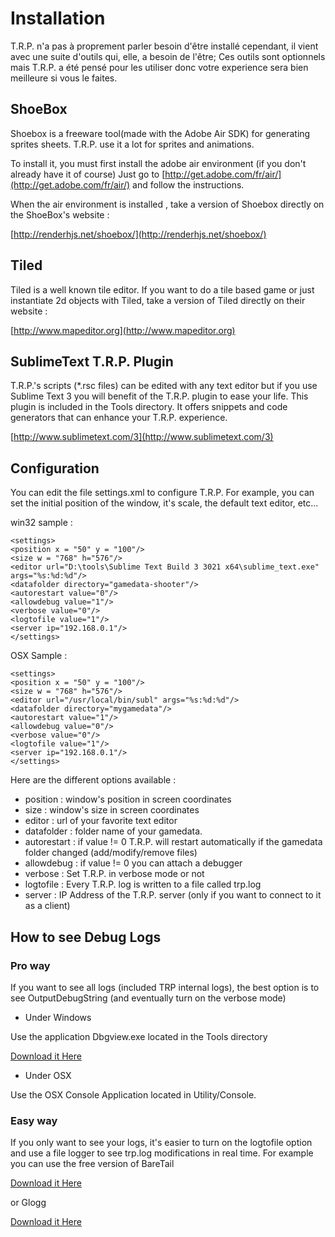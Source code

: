 
# Installation

T.R.P. n'a pas à proprement parler besoin d'être installé cependant, il vient avec une suite d'outils qui, elle, 
a besoin de l'être;
Ces outils sont optionnels mais T.R.P. a été pensé pour les utiliser donc votre experience sera bien meilleure
si vous le faites.



## ShoeBox


Shoebox is a freeware tool(made with the Adobe Air SDK) for generating sprites sheets.
T.R.P. use it a lot for sprites and animations.

To install it, you must first install the adobe air environment (if you don't already have it of course)
Just go to
[http://get.adobe.com/fr/air/](http://get.adobe.com/fr/air/)
and follow the instructions.

When the air environment is installed , take a version of Shoebox directly on the ShoeBox's website :

[http://renderhjs.net/shoebox/](http://renderhjs.net/shoebox/)


## Tiled

Tiled is a well known tile editor.
If you want to do a tile based game or just instantiate 2d objects with Tiled,
take a version of Tiled directly on their website :

[http://www.mapeditor.org](http://www.mapeditor.org)


## SublimeText T.R.P. Plugin

T.R.P.'s scripts (*.rsc files) can be edited with any text editor but if you use Sublime Text 3 you will benefit of the T.R.P. plugin to ease your life.
This plugin is included in the Tools directory.
It offers snippets and code generators that can enhance your T.R.P. experience.

[http://www.sublimetext.com/3](http://www.sublimetext.com/3)



## Configuration

You can edit the file settings.xml to configure T.R.P.
For example, you can set the initial position of the window, it's scale, the default text editor, etc...

win32 sample : 

	<settings>
	<position x = "50" y = "100"/>
	<size w = "768" h="576"/>
	<editor url="D:\tools\Sublime Text Build 3 3021 x64\sublime_text.exe" args="%s:%d:%d"/>
    <datafolder directory="gamedata-shooter"/>
	<autorestart value="0"/>
	<allowdebug value="1"/>
    <verbose value="0"/>
    <logtofile value="1"/>
    <server ip="192.168.0.1"/>
	</settings>

OSX Sample :

	<settings>
	<position x = "50" y = "100"/>
	<size w = "768" h="576"/>
	<editor url="/usr/local/bin/subl" args="%s:%d:%d"/>
    <datafolder directory="mygamedata"/>
	<autorestart value="1"/>
	<allowdebug value="0"/>    
    <verbose value="0"/>
    <logtofile value="1"/>
    <server ip="192.168.0.1"/>
	</settings>

Here are the different options available : 

* position      : window's position in screen coordinates
* size          : window's size in screen coordinates
* editor        : url of your favorite text editor
* datafolder    : folder name of your gamedata.
* autorestart   : if value != 0 T.R.P. will restart automatically if the gamedata folder changed (add/modify/remove files)
* allowdebug    : if value != 0 you can attach a debugger
* verbose       : Set T.R.P. in verbose mode or not
* logtofile     : Every T.R.P. log is written to a file called trp.log
* server        : IP Address of the T.R.P. server (only if you want to connect to it as a client)

## How to see Debug Logs

### Pro way

If you want to see all logs (included TRP internal logs), the best option is to
see OutputDebugString (and eventually turn on the verbose mode)


* Under Windows

Use the application Dbgview.exe located in the Tools directory

[Download it Here](http://technet.microsoft.com/en-us/sysinternals/bb896647.aspx)

* Under OSX

Use the OSX Console Application located in Utility/Console.

### Easy way

If you only want to see your logs, it's easier to turn on the logtofile option
and use a file logger to see trp.log modifications in real time.
For example you can use the free version of BareTail

[Download it Here](http://www.baremetalsoft.com/baretail/index.php)


or Glogg 


[Download it Here](http://glogg.bonnefon.org/)


